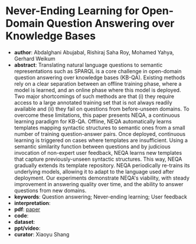 # Never-Ending Learning for Open-Domain Question Answering over Knowledge Bases  
- **author**: Abdalghani Abujabal, Rishiraj Saha Roy, Mohamed Yahya, Gerhard Weikum  
- **abstract**: Translating natural language questions to semantic representations such as SPARQL is a core challenge in open-domain question answering over knowledge bases (KB-QA). Existing methods rely on a clear separation between an offline training phase, where a model is learned, and an online phase where this model is deployed. Two major shortcomings of such methods are that (i) they require access to a large annotated training set that is not always readily available and (ii) they fail on questions from before-unseen domains. To overcome these limitations, this paper presents NEQA, a continuous learning paradigm for KB-QA. Offline, NEQA automatically learns templates mapping syntactic structures to semantic ones from a small number of training question-answer pairs. Once deployed, continuous learning is triggered on cases where templates are insufficient. Using a semantic similarity function between questions and by judicious invocation of non-expert user feedback, NEQA learns new templates that capture previously-unseen syntactic structures. This way, NEQA gradually extends its template repository. NEQA periodically re-trains its underlying models, allowing it to adapt to the language used after deployment. Our experiments demonstrate NEQA's viability, with steady improvement in answering quality over time, and the ability to answer questions from new domains.
- **keywords**: Question answering; Never-ending learning; User feedback 
- **interpretation**: 
- **pdf**: [paper](https://dl.acm.org/doi/pdf/10.1145/3178876.3186004?download=true)
- **code**:
- **dataset**: 
- **ppt/video**:
- **curator**: Xiaoyu Shang 
